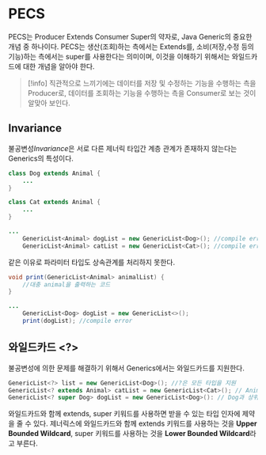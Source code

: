 # PECS

PECS는 Producer Extends Consumer Super의 약자로, Java Generic의 중요한 개념 중 하나이다.
PECS는 생산(조회)하는 측에서는 Extends를, 소비(저장,수정 등의 기능)하는 측에서는 super를 사용한다는 의미이며, 이것을 이해하기 위해서는 와일드카드에 대한 개념을 알아야 한다.

> [!info] 
> 직관적으로 느끼기에는 데이터를 저장 및 수정하는 기능을 수행하는 측을 Producer로, 데이터를 조회하는 기능을 수행하는 측을 Consumer로 보는 것이 알맞아 보인다.
## Invariance
불공변성*Invariance*은 서로 다른 제너릭 타입간 계층 관계가 존재하지 않는다는 Generics의 특성이다.
```java
class Dog extends Animal {
	...
}

class Cat extends Animal {
	...
}

...
	GenericList<Animal> dogList = new GenericList<Dog>(); //compile error
	GenericList<Animal> catList = new GenericList<Cat>(); //compile error
```

같은 이유로 파라미터 타입도 상속관계를 처리하지 못한다.
```java
void print(GenericList<Animal> animalList) {
	//대충 animal을 출력하는 코드
}

...
	GenericList<Dog> dogList = new GenericList<>();
	print(dogList); //compile error
```

## 와일드카드 \<?>
불공변성에 의한 문제를 해결하기 위해서 Generics에서는 와일드카드를 지원한다.
```java
GenericList<?> list = new GenericList<Dog>(); //?은 모든 타입을 지원
GenericList<? extends Animal> catList = new GenericList<Cat>(); // Animal과 하위의 타입을 지원
GenericList<? super Dog> dogList = new GenericList<Dog>(): // Dog과 상위 타입을 지원
```

와일드카드와 함께 extends, super 키워드를 사용하면 받을 수 있는 타입 인자에 제약을 줄 수 있다.
제너릭스에 와일드카드와 함께 extends 키워드를 사용하는 것을 **Upper Bounded Wildcard**, super 키워드를 사용하는 것을 **Lower Bounded Wildcard**라고 부른다.
